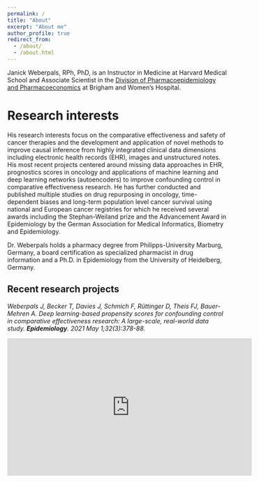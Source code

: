 ```yaml
---
permalink: /
title: "About"
excerpt: "About me"
author_profile: true
redirect_from: 
  - /about/
  - /about.html
---
```


Janick Weberpals, RPh, PhD, is an Instructor in Medicine at Harvard Medical School and Associate Scientist in the [Division of Pharmacoepidemiology and Pharmacoeconomics](https://www.drugepi.org) at Brigham and Women’s Hospital.

# Research interests

His research interests focus on the comparative effectiveness and safety of cancer therapies and the development and application of novel methods to improve causal inference from highly integrated clinical data dimensions including electronic health records (EHR), images and unstructured notes. His most recent projects centered around missing data approaches in EHR, prognostics scores in oncology and applications of machine learning and deep learning networks (autoencoders) to improve confounding control in comparative effectiveness research. He has further conducted and published multiple studies on drug repurposing in oncology, time-dependent biases and long-term population level cancer survival using national and European cancer registries for which he received several awards including the Stephan-Weiland prize and the Advancement Award in Epidemiology by the German Association for Medical Informatics, Biometry and Epidemiology.

Dr. Weberpals holds a pharmacy degree from Philipps-University Marburg, Germany, a board certification as specialized pharmacist in drug information and a Ph.D. in Epidemiology from the University of Heidelberg, Germany.

## Recent research projects

*Weberpals J, Becker T, Davies J, Schmich F, Rüttinger D, Theis FJ, Bauer-Mehren A. Deep learning-based propensity scores for confounding control in comparative effectiveness research: A large-scale, real-world data study. **Epidemiology**. 2021 May 1;32(3):378-88.*

<iframe width="560" height="315" src="https://www.youtube.com/embed/ULX5usCw1js" title="YouTube video player" frameborder="0" allow="accelerometer; autoplay; clipboard-write; encrypted-media; gyroscope; picture-in-picture" allowfullscreen></iframe>
